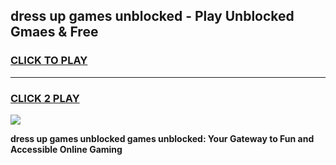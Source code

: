 
## dress up games unblocked - Play Unblocked Gmaes & Free
<h3>
<a href="https://premium.freeplayer.one?title=dress_up_games_unblocked&ref=19F">CLICK TO PLAY</a></h3>
<hr>

<h3>
<a href="https://premium.freeplayer.one?title=dress_up_games_unblocked&ref=19F">CLICK 2 PLAY</a>
  
</h3>

<a href="https://premium.freeplayer.one?title=dress_up_games_unblocked&ref=19F/"><img src="https://clearcache.store/games.png"></a>


**dress up games unblocked games unblocked: Your Gateway to Fun and Accessible Online Gaming**

